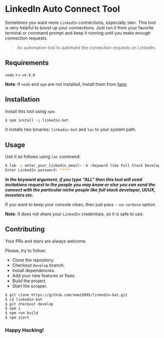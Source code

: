 # LinkedIn Auto Connect Tool

Sometimes you want more `LinkedIn` connections, especially `500+`. This tool is very helpful to boost up your connections.
Just run it from your favorite terminal or command prompt and keep it running until you make enough connection requests.

> An automation tool to automate the connection requests on LinkedIn.

## Requirements

`node` >= `v4.0.0`

**Note**: If `node` and `npm` are not installed, Install them from [here](https://nodejs.org/en/download/).

## Installation

Install this tool using `npm`:

```bash
$ npm install -g linkedin-bot
```

It installs two binaries: `linkedin-bot` and `lac` to your system path.

## Usage

Use it as follows using `lac` command:

```bash
$ lab -u enter_your_linkedin_email> -k <keyword like Full Stack Developer>
Enter LinkedIn password: *****
```

***In the keyword argument, if you type "ALL" then this tool will send invitations request to the people you may know or else you can send the connect with the particular niche people like full stack developer, UI/UX, investors etc.***

If you want to keep your console clean, then just pass `--no-verbose` option.

**Note**: It does not share your `LinkedIn` credentials, so it is safe to use.

## Contributing

Your PRs and stars are always welcome.

Please, try to follow:

* Clone the repository.
* Checkout `develop` branch.
* Install dependencies.
* Add your new features or fixes.
* Build the project.
* Start the scraper.

```sh
$ git clone https://github.com/nomi9995/linkedin-bot.git
$ cd linkedin-bot
$ git checkout develop
$ npm i
$ npm run build
$ npm start
```

### Happy Hacking!
